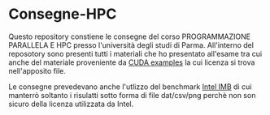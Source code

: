 # Consegne-HPC

Questo repository constiene le consegne del corso PROGRAMMAZIONE PARALLELA E HPC presso l'università degli studi di Parma.
All'interno del reposotory sono presenti tutti i materiali che ho presentato all'esame tra cui anche del materiale proveniente da [CUDA examples](https://github.com/NVIDIA/cuda-samples) la cui licenza si trova nell'apposito file.

Le consegne prevedevano anche l'utlizzo del benchmark [Intel IMB](https://www.intel.com/content/www/us/en/developer/articles/technical/intel-mpi-benchmarks.html) di cui manterrò soltanto i risulatti sotto forma di file dat/csv/png perchè non son sicuro della licenza utilizzata da Intel.
